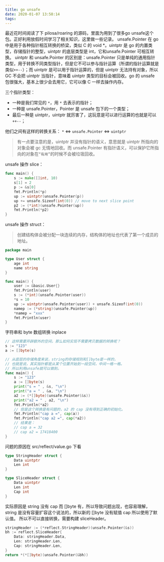 ```yaml
---
title: go unsafe
date: 2020-01-07 13:58:14
tags:
---
```


最近花时间阅读了下 pilosa/roaring 的源码，里面为用到了很多go unsafe这个包。正好利用放假时间学习了相关知识，这里做一些记录。
unsafe.Pointer 在 go 中是用于各种指针相互转换的桥梁，类似 C 的 void *。uintptr 是 go 的内置类型，存储指针的整型，uintptr 的底层类型是 int，它和unsafe.Pointer 可相互转换。
uintptr 和 unsafe.Pointer 的区别是：unsafe.Pointer 只是单纯的通用指针类型，用于转换不同类型指针，但是它不可以参与指针运算（所谓的指针运算就是类似`++--`）；而 uintptr 是可以用于指针运算的，但是 uintptr 无法持有对象，所以 GC 不会把 uintptr 当指针，意味着 uintptr 类型的目标会被回收。go 的 unsafe 包很强大，基本上很少会去用它，它可以像 C 一样去操作内存。

三个指针类型：
- 一种是我们常见的 `*`，用 `*` 去表示的指针；
- 一种是 unsafe.Pointer，Pointer 是 unsafe 包下的一个类型；
- 最后一种是 uintptr，uintptr 就厉害了，这玩意是可以进行运算的也就是可以 `++--`；

他们之间有这样的转换关系：
`*` <=> `unsafe.Pointer` <=> `uintptr`
> 有一点要注意的是，uintptr 并没有指针的语义，意思就是 uintptr 所指向的对象会被 gc 无情地回收。而 unsafe.Pointer 有指针语义，可以保护它所指向的对象在`“有用”`的时候不会被垃圾回收。

unsafe 操作 slice：
```go
func main() {
    s := make([]int, 10)
    s[1] = 2
    p := &s[0]
    fmt.Println(*p)
    up := uintptr(unsafe.Pointer(p))
    up += unsafe.Sizeof(int(0)) // move to next slice point
    p2 := (*int)(unsafe.Pointer(up))
    fmt.Println(*p2)
}
```

unsafe 操作 struct：
> 创建结构体会被分配一块连续的内存，结构体的地址也代表了第一个成员的地址。
```go
package main

type User struct {
    age int
    name string
}

func main() {
    user := &basic.User{}
    fmt.Println(user)
    s := (*int)(unsafe.Pointer(user))
    *s = 10
    up := uintptr(unsafe.Pointer(user)) + unsafe.Sizeof(int(0))
    namep := (*string)(unsafe.Pointer(up))
    *namep = "xxx"
    fmt.Println(user)
}
```

字符串和 byte 数组转换 inplace
```go
// 这样需要开辟额外的空间，那么如何实现不需要拷贝数据的转换呢？
s := "123"
a := []byte(s)
```

```go
// 从底层的存储角度来说，string的存储规则和[]byte是一样的，
// 也就是说，其实指针都是从某个位置开始到一段空间，中间一格一格。
// 所以利用unsafe就可以做到。
func main() {
    s := "123"
    a := []byte(s)
    print("s = " , &s, "\n")
    print("a = " , &a, "\n")
    a2 := (*[]byte)(unsafe.Pointer(&s))
    print("a2 = " , a2, "\n")
    fmt.Println(*a2)
    // 但是这个转换是有问题的，a2 的 cap 没有得到正确的初始化。
    fmt.Println("cap a =", cap(a))
    fmt.Println("cap a2 =", cap(*a2))
    // 结果是：
    // cap a = 32
    // cap a2 = 17418400
}
```
问题的原因在 src/reflect/value.go 下看
```go
type StringHeader struct {
    Data uintptr
    Len int
}

type SliceHeader struct {
    Data uintptr
    Len int
    Cap int
}
```
实际原因是 string 没有 cap 而 []byte 有，所以导致问题出现，也容易理解，string 是没有容量扩容这个说法的，所以新的 []byte 没有赋值 cap 所以使用了默认值。
所以不可以直接转换，需要构建 sliceHeader。
```go
stringHeader := (*reflect.StringHeader)(unsafe.Pointer(&s))
bh := reflect.SliceHeader{
    Data: stringHeader.Data,
    Len: stringHeader.Len,
    Cap: stringHeader.Len,
}
return *(*[]byte)(unsafe.Pointer(&bh))
```